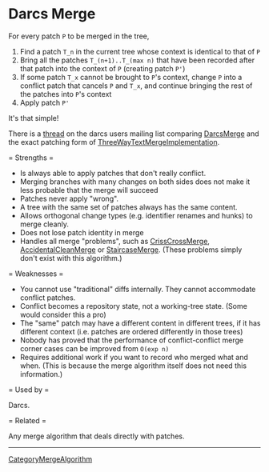 # Darcs Merge

For every patch `P` to be merged in the tree,

 1. Find a patch `T_n` in the current tree whose context is identical to that of `P`
 2. Bring all the patches `T_(n+1)..T_(max n)` that have been recorded after that patch into the context of `P` (creating patch `P'`)
 3. If some patch `T_x` cannot be brought to `P`'s context, change `P` into a conflict patch that cancels `P` and `T_x`, and continue bringing the rest of the patches into `P`'s context
 4. Apply patch `P'`

It's that simple!

There is a [thread](http://www.abridgegame.org/pipermail/darcs-users/2003/000221.html) on the darcs users mailing list comparing [DarcsMerge](DarcsMerge.md) and the exact patching form of [ThreeWayTextMergeImplementation](ThreeWayTextMergeImplementation.md).

= Strengths =

 * Is always able to apply patches that don't really conflict.
 * Merging branches with many changes on both sides does not make it less probable that the merge will succeed
 * Patches never apply "wrong".
 * A tree with the same set of patches always has the same content.
 * Allows orthogonal change types (e.g. identifier renames and hunks) to merge cleanly.
 * Does not lose patch identity in merge
 * Handles all merge "problems", such as [CrissCrossMerge](CrissCrossMerge.md), [AccidentalCleanMerge](AccidentalCleanMerge.md) or [StaircaseMerge](StaircaseMerge.md).  (These problems simply don't exist with this algorithm.)

= Weaknesses =

 * You cannot use "traditional" diffs internally.  They cannot accommodate conflict patches.
 * Conflict becomes a repository state, not a working-tree state.  (Some would consider this a pro)
 * The "same" patch may have a different content in different trees, if it has different context (i.e. patches are ordered differently in those trees)
 * Nobody has proved that the performance of conflict-conflict merge corner cases can be improved from `O(exp n)`
 * Requires additional work if you want to record who merged what and when.  (This is because the merge algorithm itself does not need this information.)

= Used by =

Darcs.

= Related =

Any merge algorithm that deals directly with patches.

----

[CategoryMergeAlgorithm](CategoryMergeAlgorithm.md)
